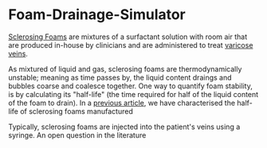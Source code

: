 # Foam-Drainage-Simulator

[Sclerosing Foams](https://www.riaendovascular.com/services/foam-sclerotherapy/) are mixtures of a surfactant solution with room air that are produced in-house by clinicians and are administered to treat [varicose veins](https://en.wikipedia.org/wiki/Varicose_veins).

As mixtured of liquid and gas, sclerosing foams are thermodynamically unstable; meaning as time passes by, the liquid content draings and bubbles coarse and coalesce together. One way to quantify foam stability, is by calculating its "half-life" (the time required for half of the liquid content of the foam to drain). In a [previous article](https://journals.sagepub.com/doi/full/10.1177/0268355515589063#_i15), we have characterised the half-life of sclerosing foams manufactured 

Typically, sclerosing foams are injected into the patient's veins using a syringe. An open question in the literature
